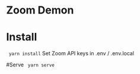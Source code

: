 # Zoom Demon

# Install
```  yarn install ```
Set Zoom API keys in .env / .env.local

#Serve
``` yarn serve```

